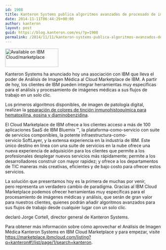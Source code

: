 ```yaml
---
id: 1908
title: Kanteron Systems publica algoritmos avanzados de procesado de imagen médica en IBM Cloud marketplace
date: 2014-11-11T06:44:29+00:00
author: kanteron
layout: post
guid: https://blog.kanteron.com/es/?p=1908
permalink: /2014/11/11/kanteron-systems-publica-algoritmos-avanzados-de-procesado-de-imagen-medica-en-ibm-cloud-marketplace/
---
```

<img class="aligncenter" src="https://developer.ibm.com/marketplace/wp-content/uploads/sites/30/2014/08/IBMCloudMarketplaceBadge_4.jpg" alt="Available on IBM Cloud/marketplace" width="172" height="60" />

Kanteron Systems ha anunciado hoy una asociación con IBM que lleva el poder de Análisis de Imagen Médica al Cloud Marketplace de IBM. A partir de hoy, los clientes de IBM pueden integrar herramientas muy específicas para el análisis y procesamiento de imágenes médicas a sus flujos de trabajo en un solo clic.

Los primeros algoritmos disponibles, de imagen de patología digital, realizan la <a title="https://marketplace.ibmcloud.com/apps/2863?restoreSearch=true#!overview" href="https://marketplace.ibmcloud.com/apps/2863?restoreSearch=true#!overview" target="_blank">separación de colores de tinción inmunohistoquímica para hematoxilina, eosina y diaminobenzidina</a>.

El Cloud Marketplace de IBM ofrece a los clientes acceso a más de 100 aplicaciones SaaS de IBM Bluemix ™, la plataforma-como-servicio con suite de servicios componibles, la potente infraestructura-como-servicio SoftLayer, y la extensa experiencia en la industria de IBM. Este único destino en línea con una suite de servicios en la nube ofrece una nueva experiencia de adquisición para los clientes que permite a los profesionales desplegar nuevos servicios más rápidamente; permite a los desarrolladores construir con mayor rapidez; y ofrece a los departamentos de TIC maneras más creativas, eficientes y de bajo costo para ofrecer estos servicios.

La solución que presentamos hoy es la primera de muchas por venir, pero representa un verdadero cambio de paradigma. Gracias al IBM Cloud Marketplace podemos ofrecer herramientas muy específicas para el procesamiento de imágenes médicas y análisis, que serán de gran valor para nuestros clientes, quienes podrán añadir algoritmos avanzados para sus flujos de trabajo desde cualquier lugar con un solo clic.

declaró Jorge Cortell, director general de Kanteron Systems.

Para obtener más información sobre cómo aprovechar el Análisis de Imagen Médica Kanteron Systems en IBM Cloud Marketplace y para empezar, visite <a title="https://marketplace.ibmcloud.com/listing?q=kanteron#!/list/page/1/search=kanteron" href="https://marketplace.ibmcloud.com/listing?q=kanteron#!/list/page/1/search=kanteron" target="_blank">https://marketplace.ibmcloud.com/listing?q=kanteron#!/list/page/1/search=kanteron</a>.